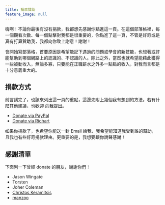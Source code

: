 ```yaml
---
title: 捐款贊助
feature_image: null
---
```

嗨啊！不論你最後有沒有捐款，我都想先感謝你點進這一頁。在這個部落格裡，每一個觀看次數、每一個點擊對我都是很重要的，你點進了這一頁，不管是好奇或是真有打算贊助我，我都向你致上謝意！謝謝！

會開始寫部落格，首要原因是希望能記下遇過的問題或學會的新技能，也想著或許能幫助到哪個網路上的認識的、不認識的人。除此之外，當然也就希望能藉此獲得一些被動收入，無論多寡，只要能在正職薪水之外多一點點的收入，對我而言都是十分意義重大的。

捐款方式
----

前言講完了，也該來列出這一頁的重點，這邊先附上幾個我有想到的方法，若有什麼其他建議，也歡迎 [向我提出](mailto:poppin.wildsky@gmail.com)。

*   [Donate via PayPal](https://www.paypal.com/cgi-bin/webscr?cmd=_s-xclick&hosted_button_id=QMTPTE2U7RHMG)
*   [Donate via Richart](https://richart.tw/TSDIB_RichartWeb/RC04/RC040300?token=efQ4WeHi3J0%3D)

如果你捐款了，也希望你能送一封 Email 給我，我希望能知道我受到誰的幫助，且我也有些好奇捐款理由。更重要的是，我想要跟你說聲感謝！

感謝清單
----

下面列一下曾經 donate 的朋友，謝謝你們！

*   Jason Wingate
*   Torsten
*   Joher Coleman
*   [Christos Keramitsis](https://www.keramitsis.net/)
*   [manzoo](https://manzoo.medium.com/)
